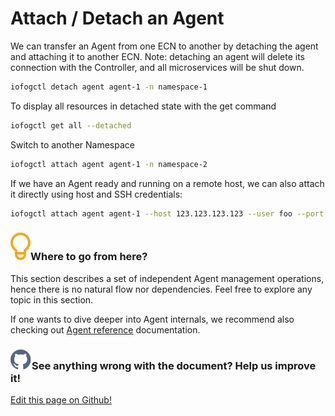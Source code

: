 # Attach / Detach an Agent

We can transfer an Agent from one ECN to another by detaching the agent and attaching it to another ECN.
Note: detaching an agent will delete its connection with the Controller, and all microservices will be shut down.

```bash
iofogctl detach agent agent-1 -n namespace-1
```

To display all resources in detached state with the get command

```bash
iofogctl get all --detached
```

Switch to another Namespace

```bash
iofogctl attach agent agent-1 -n namespace-2
```

If we have an Agent ready and running on a remote host, we can also attach it directly using host and SSH credentials:

```bash
iofogctl attach agent agent-1 --host 123.123.123.123 --user foo --port 22 --key ~/.ssh/id_rsa
```

<aside class="notifications tip">
  <h3><img src="/images/icos/ico-tip.svg" alt="">Where to go from here?</h3>
  <p>This section describes a set of independent Agent management operations, hence there is no natural flow nor dependencies. Feel free to explore any topic in this section.</p>
  
  <p>If one wants to dive deeper into Agent internals, we recommend also checking out <a href="../reference-agent/overview.html">Agent reference</a> documentation.</p>
</aside>

<aside class="notifications contribute">
  <h3><img src="/images/icos/ico-github.svg" alt="">See anything wrong with the document? Help us improve it!</h3>
  <a href="https://github.com/eclipse-iofog/iofog.org/edit/develop/content/docs/2.0.0/agent-management/attach-detach.md"
    target="_blank">
    <p>Edit this page on Github!</p>
  </a>
</aside>
